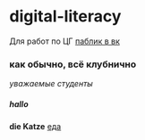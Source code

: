# digital-literacy
Для работ по ЦГ
[паблик в вк](https://vk.com/dodomytishi)
### как обычно, всё клубнично
*уважаемые студенты*
##### hallo
**die Katze**
[еда](https://vk.com/photo-73092861_456241779)
